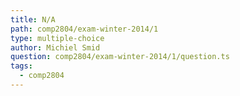 ```yaml
---
title: N/A
path: comp2804/exam-winter-2014/1
type: multiple-choice
author: Michiel Smid
question: comp2804/exam-winter-2014/1/question.ts
tags:
  - comp2804
---
```


